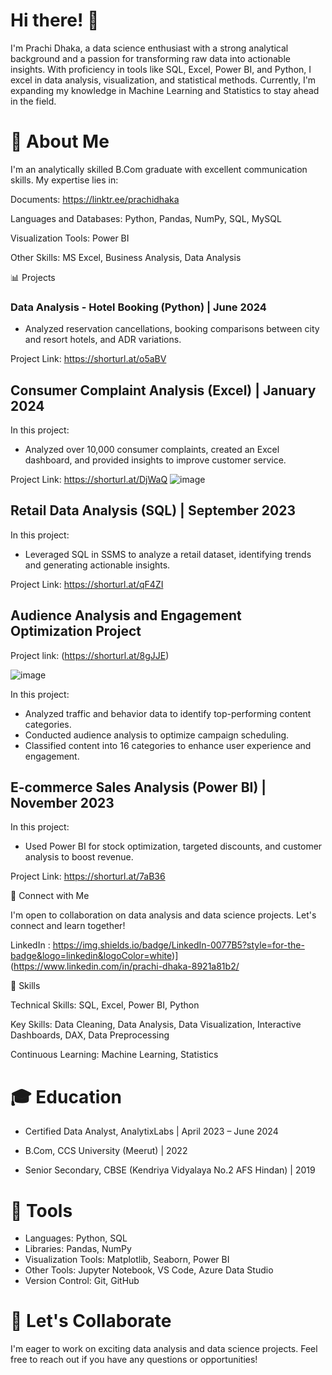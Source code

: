# Hi there! 👋

I'm Prachi Dhaka, a data science enthusiast with a strong analytical background and a passion for transforming raw data into actionable insights. With proficiency in tools like SQL, Excel, Power BI, and Python, I excel in data analysis, visualization, and statistical methods. Currently, I'm expanding my knowledge in Machine Learning and Statistics to stay ahead in the field.


# 🌱 About Me
I'm an analytically skilled B.Com graduate with excellent communication skills.
My expertise lies in:

Documents: https://linktr.ee/prachidhaka

Languages and Databases: Python, Pandas, NumPy, SQL, MySQL

Visualization Tools: Power BI

Other Skills: MS Excel, Business Analysis, Data Analysis

📊 Projects

### Data Analysis - Hotel Booking (Python) | June 2024

- Analyzed reservation cancellations, booking comparisons between city and resort hotels, and ADR variations.

Project Link: https://shorturl.at/o5aBV

## Consumer Complaint Analysis (Excel) | January 2024

In this project:
- Analyzed over 10,000 consumer complaints, created an Excel dashboard, and provided insights to improve customer service.

Project Link: https://shorturl.at/DjWaQ
![image](https://github.com/prachidhaka/prachidhaka/assets/100430962/4204ea95-2841-45fb-a0f0-74cd8d45bc3c)


## Retail Data Analysis (SQL) | September 2023

In this project:
- Leveraged SQL in SSMS to analyze a retail dataset, identifying trends and generating actionable insights.

Project Link: https://shorturl.at/qF4ZI

## Audience Analysis and Engagement Optimization Project

Project link: (https://shorturl.at/8gJJE)

![image](https://github.com/prachidhaka/prachidhaka/assets/100430962/4dc78210-20f9-4821-914d-5312baf74625)


In this project:
- Analyzed traffic and behavior data to identify top-performing content categories.
- Conducted audience analysis to optimize campaign scheduling.
- Classified content into 16 categories to enhance user experience and engagement.

## E-commerce Sales Analysis (Power BI) | November 2023

In this project:
- Used Power BI for stock optimization, targeted discounts, and customer analysis to boost revenue.

Project Link: https://shorturl.at/7aB36

👯 Connect with Me

I'm open to collaboration on data analysis and data science projects. Let's connect and learn together!

LinkedIn : https://img.shields.io/badge/LinkedIn-0077B5?style=for-the-badge&logo=linkedin&logoColor=white)](https://www.linkedin.com/in/prachi-dhaka-8921a81b2/

🚀 Skills

Technical Skills: SQL, Excel, Power BI, Python

Key Skills: Data Cleaning, Data Analysis, Data Visualization, Interactive Dashboards, DAX, Data Preprocessing

Continuous Learning: Machine Learning, Statistics

# 🎓 Education

- Certified Data Analyst, AnalytixLabs | April 2023 – June 2024

- B.Com, CCS University (Meerut) | 2022
- Senior Secondary, CBSE (Kendriya Vidyalaya No.2 AFS Hindan) | 2019

# 🔧 Tools

- Languages: Python, SQL
- Libraries: Pandas, NumPy
- Visualization Tools: Matplotlib, Seaborn, Power BI
- Other Tools: Jupyter Notebook, VS Code, Azure Data Studio
- Version Control: Git, GitHub

# 🤝 Let's Collaborate

I'm eager to work on exciting data analysis and data science projects. Feel free to reach out if you have any questions or opportunities!




